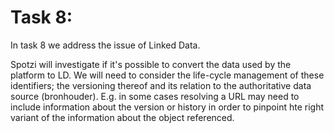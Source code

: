 # Task 8:

In task 8 we address the issue of Linked Data.

Spotzi will investigate if it's possible to convert the data used by the platform to LD. 
We will need to consider the life-cycle management of these identifiers; the versioning thereof and its relation to the authoritative data source (bronhouder). 
E.g. in some cases resolving a URL may need to include information about the version or history in order to pinpoint hte right variant of the information about the object referenced.